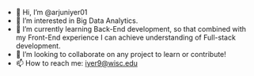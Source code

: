 - 👋 Hi, I’m @arjuniyer01
- 👀 I’m interested in Big Data Analytics.
- 🌱 I’m currently learning Back-End development, so that combined with my Front-End experience I can achieve understanding of Full-stack development.
- 💞️ I’m looking to collaborate on any project to learn or contribute!
- 📫 How to reach me: iyer9@wisc.edu

<!---
arjuniyer01/arjuniyer01 is a ✨ special ✨ repository because its `README.md` (this file) appears on your GitHub profile.
You can click the Preview link to take a look at your changes.
--->
